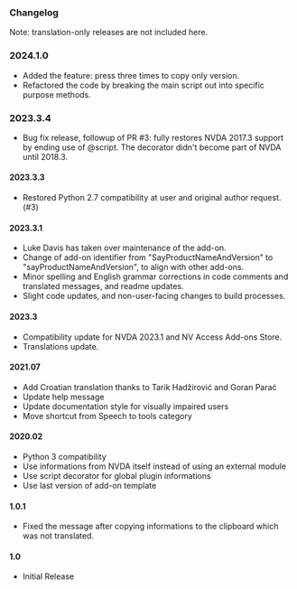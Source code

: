 ### Changelog

Note: translation-only releases are not included here.

### 2024.1.0

* Added the feature: press three times to copy only version.
* Refactored the code by breaking the main script out into specific purpose methods.

### 2023.3.4

* Bug fix release, followup of PR #3: fully restores NVDA 2017.3 support by ending use of @script. The decorator didn't become part of NVDA until 2018.3.

#### 2023.3.3

* Restored Python 2.7 compatibility at user and original author request. (#3)

#### 2023.3.1

* Luke Davis has taken over maintenance of the add-on.
* Change of add-on identifier from "SayProductNameAndVersion" to "sayProductNameAndVersion", to align with other add-ons.
* Minor spelling and English grammar corrections in code comments and translated messages, and readme updates.
* Slight code updates, and non-user-facing changes to build processes.

#### 2023.3

* Compatibility update for NVDA 2023.1 and NV Access Add-ons Store.
* Translations update.

#### 2021.07

* Add Croatian translation thanks to Tarik Hadžirović and Goran Parać
* Update help message
* Update documentation style for visually impaired users
* Move shortcut from Speech to tools category

#### 2020.02

* Python 3 compatibility
* Use informations from NVDA itself instead of using an external module
* Use script decorator for global plugin informations
* Use last version of add-on template

#### 1.0.1

* Fixed the message after copying informations to the clipboard which was not translated.

#### 1.0

* Initial Release

